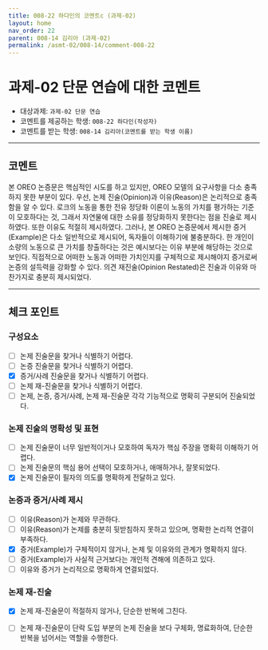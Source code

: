 ```yaml
---
title: 008-22 하다인의 코멘트c (과제-02) 
layout: home
nav_order: 22
parent: 008-14 김리아 (과제-02)
permalink: /asmt-02/008-14/comment-008-22
---
```


# 과제-02 단문 연습에 대한 코멘트

- 대상과제: `과제-02 단문 연습`
- 코멘트를 제공하는 학생: `008-22 하다인(작성자)` 
- 코멘트를 받는 학생: `008-14 김리아(코멘트를 받는 학생 이름)` 

---

## 코멘트

본 OREO 논증문은 핵심적인 시도를 하고 있지만, OREO 모델의 요구사항을 다소 충족하지 못한 부분이 있다. 우선, 논제 진술(Opinion)과 이유(Reason)은 논리적으로 충족함을 알 수 있다. 로크의 노동을 통한 전유 정당화 이론이 노동의 가치를 평가하는 기준이 모호하다는 것, 그래서 자연물에 대한 소유를 정당화하지 못한다는 점을 진술로 제시하였다. 또한 이유도 적절히 제시하였다. 그러나, 본 OREO 논증문에서 제시한 증거(Example)은 다소 일반적으로 제시되어, 독자들이 이해하기에 불충분하다. 한 개인이 소량의 노동으로 큰 가치를 창출하다는 것은 예시보다는 이유 부분에 해당하는 것으로 보인다. 직접적으로 어떠한 노동과 어떠한 가치인지를 구체적으로 제시해야지 증거로써 논증의 설득력을 강화할 수 있다. 의견 재진술(Opinion Restated)은 진술과 이유와 마찬가지로 충분히 제시되었다. 

---

## 체크 포인트

### **구성요소**
- [ ] 논제 진술문을 찾거나 식별하기 어렵다.
- [ ] 논증 진술문을 찾거나 식별하기 어렵다.
- [x] 증거/사례 진술문을 찾거나 식별하기 어렵다.
- [ ] 논제 재-진술문을 찾거나 식별하기 어렵다.
- [ ] 논제, 논증, 증거/사례, 논제 재-진술문 각각 기능적으로 명확히 구분되어 진술되었다.

### **논제 진술의 명확성 및 표현**  
- [ ] 논제 진술문이 너무 일반적이거나 모호하여 독자가 핵심 주장을 명확히 이해하기 어렵다.  
- [ ] 논제 진술문의 핵심 용어 선택이 모호하거나, 애매하거나, 잘못되었다.  
- [x] 논제 진술문이 필자의 의도를 명확하게 전달하고 있다.  

### **논증과 증거/사례 제시**  
- [ ] 이유(Reason)가 논제와 무관하다.
- [ ] 이유(Reason)가 논제를 충분히 뒷받침하지 못하고 있으며, 명확한 논리적 연결이 부족하다.  
- [x] 증거(Example)가 구체적이지 않거나, 논제 및 이유와의 관계가 명확하지 않다. 
- [ ] 증거(Example)가 사실적 근거보다는 개인적 견해에 의존하고 있다.  
- [ ] 이유와 증거가 논리적으로 명확하게 연결되었다.  

### **논제 재-진술**  
- [x] 논제 재-진술문이 적절하지 않거나, 단순한 반복에 그친다.   
- [ ] 논제 재-진술문이 단락 도입 부분의 논제 진술을 보다 구체화, 명료화하여, 단순한 반복을 넘어서는 역할을 수행한다.  

